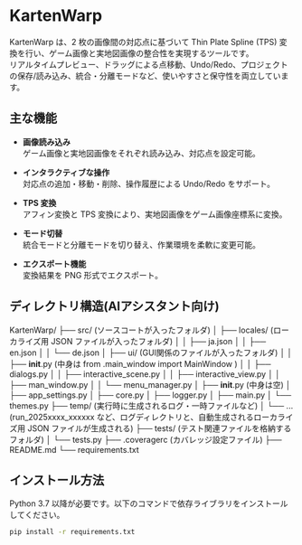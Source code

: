 # KartenWarp

KartenWarp は、2 枚の画像間の対応点に基づいて Thin Plate Spline (TPS) 変換を行い、ゲーム画像と実地図画像の整合性を実現するツールです。  
リアルタイムプレビュー、ドラッグによる点移動、Undo/Redo、プロジェクトの保存/読み込み、統合・分離モードなど、使いやすさと保守性を両立しています。

## 主な機能

- **画像読み込み**  
  ゲーム画像と実地図画像をそれぞれ読み込み、対応点を設定可能。

- **インタラクティブな操作**  
  対応点の追加・移動・削除、操作履歴による Undo/Redo をサポート。

- **TPS 変換**  
  アフィン変換と TPS 変換により、実地図画像をゲーム画像座標系に変換。

- **モード切替**  
  統合モードと分離モードを切り替え、作業環境を柔軟に変更可能。

- **エクスポート機能**  
  変換結果を PNG 形式でエクスポート。

## ディレクトリ構造(AIアシスタント向け)
KartenWarp/
├── src/            (ソースコートが入ったフォルダ)
│   ├── locales/            (ローカライズ用 JSON ファイルが入ったフォルダ)
│   │   ├── ja.json
│   │   ├── en.json
│   │   └── de.json
│   ├── ui/            (GUI関係のファイルが入ったフォルダ)
│   │   ├── __init__.py     (中身は from .main_window import MainWindow )
│   │   ├── dialogs.py
│   │   ├── interactive_scene.py
│   │   ├── interactive_view.py
│   │   ├── man_window.py
│   │   └── menu_manager.py
│   ├── __init__.py         (中身は空)
│   ├── app_settings.py
│   ├── core.py
│   ├── logger.py
│   ├── main.py
│   └── themes.py
├── temp/                (実行時に生成されるログ・一時ファイルなど)
│   └── ...             (run_2025xxxx_xxxxxx など、ログディレクトリと、自動生成されるローカライズ用 JSON ファイルが生成される)
├── tests/              (テスト関連ファイルを格納するフォルダ)
│   └── tests.py
├── .coveragerc          (カバレッジ設定ファイル)
├── README.md
└── requirements.txt

## インストール方法

Python 3.7 以降が必要です。以下のコマンドで依存ライブラリをインストールしてください。

```bash
pip install -r requirements.txt
